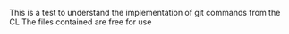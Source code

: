 This is a test to understand the implementation
of git commands from the CL
The files contained are free for use
